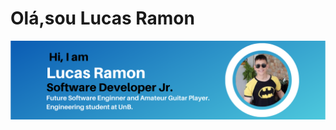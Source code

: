 # Olá,sou Lucas Ramon



  ![gif](https://github.com/lramon2001/lramon2001.github.io/blob/master/LucasRamonSoftwareEngineerProfile.png)
